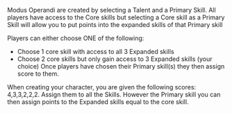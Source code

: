 
Modus Operandi are created by selecting a Talent and a Primary Skill. All players have access to the Core skills but selecting a Core skill as a Primary Skill will allow you to put points into the expanded skills of that Primary skill

Players can either choose ONE of the following:
* Choose 1 core skill with access to all 3 Expanded skills
* Choose 2 core skills but only gain access to 3 Expanded skills (your choice)
Once players have chosen their Primary skill(s) they then assign score to them.

When creating your character, you are given the following scores: 4,3,3,2,2,2.  Assign them to all the Skills.  However the Primary skill you can then assign points to the Expanded skills equal to the core skill.